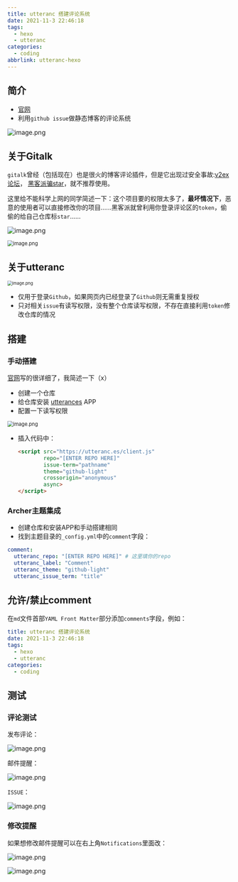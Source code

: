 ```yaml
---
title: utteranc 搭建评论系统
date: 2021-11-3 22:46:18
tags:  
  - hexo
  - utteranc
categories:
  - coding
abbrlink: utteranc-hexo
---
```




## 简介

* [官网](https://utteranc.es/)
* 利用`github issue`做静态博客的评论系统

![image.png](https://tva1.sinaimg.cn/large/0084b03xly1gw26hn9pp6j30rk0a5dh7.jpg)



## 关于Gitalk

`gitalk`曾经（包括现在）也是很火的博客评论插件，但是它出现过安全事故:[v2ex论坛](https://www.v2ex.com/t/535608)， [黑客派骗star](https://www.v2ex.com/t/534800?p=2)，就不推荐使用。

这里给不能科学上网的同学简述一下：这个项目要的权限太多了，**最坏情况下**，恶意的使用者可以直接修改你的项目......黑客派就曾利用你登录评论区的`token`，偷偷的给自己仓库标`star`......

![image.png](https://tva1.sinaimg.cn/large/0084b03xgy1gw26w6dt86j30p90o412i.jpg)





<img src="https://tva1.sinaimg.cn/large/0084b03xgy1gw26pr4jzuj30ji0g5jv8.jpg" alt="image.png" style="zoom: 80%;" />





## 关于utteranc

<img src="https://tva1.sinaimg.cn/large/0084b03xly1gw2700msb4j30eo0nhq62.jpg" alt="image.png" style="zoom: 67%;" />

* 仅用于登录`Github`，如果网页内已经登录了`Github`则无需重复授权
* 只对相关`issue`有读写权限，没有整个仓库读写权限，不存在直接利用`token`修改仓库的情况



## 搭建

### 手动搭建

[官网](https://utteranc.es/)写的很详细了，我简述一下（x）

* 创建一个仓库
* 给仓库安装 [utterances](https://github.com/apps/utterances) APP
* 配置一下读写权限

<img src="https://tva1.sinaimg.cn/large/0084b03xgy1gw2779my61j30ia0le780.jpg" alt="image.png" style="zoom: 80%;" />

* 插入代码中：

  ```html
  <script src="https://utteranc.es/client.js"
          repo="[ENTER REPO HERE]"
          issue-term="pathname"
          theme="github-light"
          crossorigin="anonymous"
          async>
  </script>
  ```



### Archer主题集成

* 创建仓库和安装APP和手动搭建相同
* 找到主题目录的`_config.yml`中的`comment`字段：

```yml
comment:
  utteranc_repo: "[ENTER REPO HERE]" # 这里填你的repo
  utteranc_label: "Comment"
  utteranc_theme: "github-light"
  utteranc_issue_term: "title"
```



## 允许/禁止comment

在`md`文件首部`YAML Front Matter`部分添加`comments`字段，例如：

```yml
title: utteranc 搭建评论系统
date: 2021-11-3 22:46:18
tags:  
  - hexo
  - utteranc
categories:
  - coding
```



## 测试

### 评论测试

发布评论：

![image.png](https://tva1.sinaimg.cn/large/0084b03xly1gw27jubr7yj30s90df0ul.jpg)



邮件提醒：

![image.png](https://tva1.sinaimg.cn/large/0084b03xly1gw27kqwm16j30m80ex7bk.jpg)



`ISSUE`：

![image.png](https://tva1.sinaimg.cn/large/0084b03xgy1gw27lhsg4tj30zs0ljthv.jpg)



### 修改提醒

如果想修改邮件提醒可以在右上角`Notifications`里面改：

![image.png](https://tva1.sinaimg.cn/large/0084b03xgy1gw27n0sqcaj30e00dx77c.jpg)



![image.png](https://tva1.sinaimg.cn/large/0084b03xgy1gw27ne3uqdj30e00ckgnj.jpg)